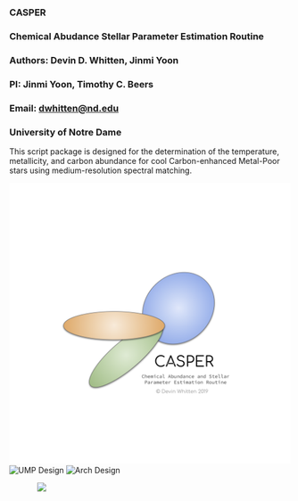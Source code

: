 ### CASPER
### Chemical Abudance Stellar Parameter Estimation Routine
### Authors: Devin D. Whitten, Jinmi Yoon
### PI: Jinmi Yoon, Timothy C. Beers
### Email: dwhitten@nd.edu
### University of Notre Dame

This script package is designed for the determination of the temperature, metallicity, and carbon abundance for cool Carbon-enhanced Metal-Poor stars using medium-resolution spectral matching.

![Logo](https://github.com/DevinWhitten/CASPER/blob/master/images/CASPER_logo.png)
![UMP Design](https://github.com/DevinWhitten/CCSLab/blob/master/images/UMP_Methodology_v3.png)
![Arch Design](https://github.com/DevinWhitten/CCSLab/blob/master/images/arch_dir_schem.png)

<img src="https://github.com/DevinWhitten/CCSLab/blob/master/images/continuum_animation.gif" width="80%"
style="display:block;margin: 0 auto;">
